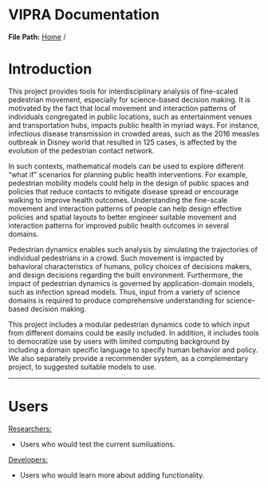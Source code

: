 # VIPRA Documentation

**File Path:** [Home](MainPage.md) /

# Introduction

This project provides tools for interdisciplinary analysis of fine-scaled pedestrian
movement, especially for science-based decision making. It is motivated by the fact
that local movement and interaction patterns of individuals congregated in public
locations, such as entertainment venues and transportation hubs, impacts public
health in myriad ways. For instance, infectious disease transmission in crowded
areas, such as the 2016 measles outbreak in Disney world that resulted in 125 cases,
is affected by the evolution of the pedestrian contact network.

In such contexts, mathematical models can be used to explore different “what if”
scenarios for planning public health interventions. For example, pedestrian mobility
models could help in the design of public spaces and policies that reduce contacts to
mitigate disease spread or encourage walking to improve health outcomes.
Understanding the fine-scale movement and interaction patterns of people can help
design effective policies and spatial layouts to better engineer suitable movement
and interaction patterns for improved public health outcomes in several domains.

Pedestrian dynamics enables such analysis by simulating the trajectories of
individual pedestrians in a crowd. Such movement is impacted by behavioral
characteristics of humans, policy choices of decisions makers, and design decisions
regarding the built environment. Furthermore, the impact of pedestrian dynamics is
governed by application-domain models, such as infection spread models. Thus,
input from a variety of science domains is required to produce comprehensive
understanding for science-based decision making.

This project includes a modular pedestrian dynamics code to which input from
different domains could be easily included. In addition, it includes tools to
democratize use by users with limited computing background by including a domain
specific language to specify human behavior and policy. We also separately provide
a recommender system, as a complementary project, to suggested suitable models
to use.

---
# Users

[Researchers:](ResearcherFiles/Researchers.md)
 
 - Users who would test the current sumiluations.

[Developers:](DeveloperFiles/Developers.md)
 
 - Users who would learn more about adding functionality.

